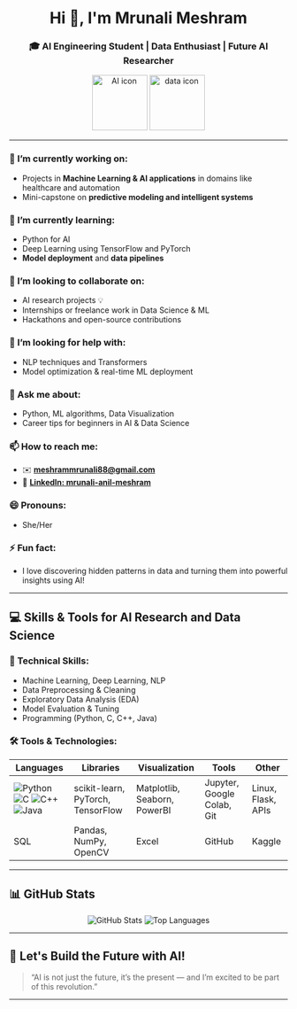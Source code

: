<h1 align="center">Hi 👋, I'm Mrunali Meshram</h1>
<h3 align="center">🎓 AI Engineering Student | Data Enthusiast | Future AI Researcher</h3>

<p align="center">
  <img src="https://cdn-icons-png.flaticon.com/512/843/843266.png" alt="AI icon" width="100"/>
  <img src="https://cdn-icons-png.flaticon.com/512/2721/2721298.png" alt="data icon" width="100"/>
</p>

---

### 🔭 I’m currently working on:
- Projects in **Machine Learning & AI applications** in domains like healthcare and automation
- Mini-capstone on **predictive modeling and intelligent systems**

### 🌱 I’m currently learning:
- Python for AI  
- Deep Learning using TensorFlow and PyTorch  
- **Model deployment** and **data pipelines**

### 👯 I’m looking to collaborate on:
- AI research projects 💡  
- Internships or freelance work in Data Science & ML  
- Hackathons and open-source contributions

### 🤔 I’m looking for help with:
- NLP techniques and Transformers  
- Model optimization & real-time ML deployment

### 💬 Ask me about:
- Python, ML algorithms, Data Visualization  
- Career tips for beginners in AI & Data Science

### 📫 How to reach me:
- ✉️ **meshrammrunali88@gmail.com**  
- 💼 [**LinkedIn: mrunali-anil-meshram**](https://www.linkedin.com/in/mrunali-anil-meshram)

### 😄 Pronouns:
- She/Her

### ⚡ Fun fact:
- I love discovering hidden patterns in data and turning them into powerful insights using AI!

---

## 💻 Skills & Tools for AI Research and Data Science

### 🧠 Technical Skills:
- Machine Learning, Deep Learning, NLP  
- Data Preprocessing & Cleaning  
- Exploratory Data Analysis (EDA)  
- Model Evaluation & Tuning  
- Programming (Python, C, C++, Java)

### 🛠 Tools & Technologies:

| Languages | Libraries | Visualization | Tools | Other |
|----------|-----------|---------------|-------|-------|
| ![Python](https://img.shields.io/badge/Python-3776AB?style=for-the-badge&logo=python&logoColor=white) ![C](https://img.shields.io/badge/C-00599C?style=for-the-badge&logo=c&logoColor=white) ![C++](https://img.shields.io/badge/C++-00599C?style=for-the-badge&logo=c%2B%2B&logoColor=white) ![Java](https://img.shields.io/badge/Java-ED8B00?style=for-the-badge&logo=java&logoColor=white) | scikit-learn, PyTorch, TensorFlow | Matplotlib, Seaborn, PowerBI | Jupyter, Google Colab, Git | Linux, Flask, APIs |
| SQL | Pandas, NumPy, OpenCV | Excel | GitHub | Kaggle |

---

## 📊 GitHub Stats

<p align="center">
  <img src="https://github-readme-stats.vercel.app/api?username=meshrammrunali88&show_icons=true&theme=radical" alt="GitHub Stats" />
  <img src="https://github-readme-stats.vercel.app/api/top-langs/?username=meshrammrunali88&layout=compact&theme=radical" alt="Top Languages" />
</p>

---

## 🚀 Let's Build the Future with AI!

> “AI is not just the future, it’s the present — and I’m excited to be part of this revolution.”

---
